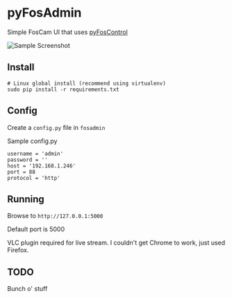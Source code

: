 # pyFosAdmin

Simple FosCam UI that uses [pyFosControl](https://github.com/MStrecke/pyFosControl)

![Sample Screenshot](https://dl.dropboxusercontent.com/u/13941904/screenshots/foscamadmin-01.png)

## Install
```
# Linux global install (recommend using virtualenv)
sudo pip install -r requirements.txt
```

## Config

Create a ```config.py``` file in ```fosadmin```

Sample config.py
```
username = 'admin'
password = ''
host = '192.168.1.246'
port = 88
protocol = 'http'
```

## Running

Browse to ```http://127.0.0.1:5000```

Default port is 5000

VLC plugin required for live stream.  I couldn't get Chrome to work, just used Firefox.

## TODO

Bunch o' stuff